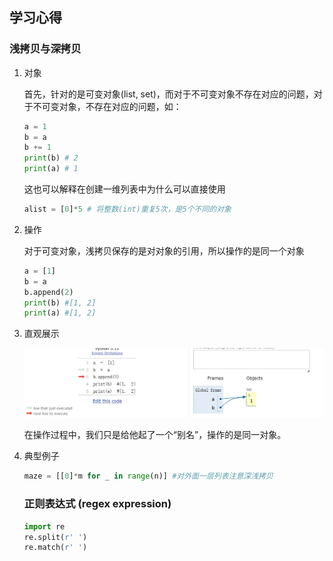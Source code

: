 ## 学习心得

### 浅拷贝与深拷贝

1. 对象

   首先，针对的是可变对象(list, set)，而对于不可变对象不存在对应的问题，对于不可变对象，不存在对应的问题，如：

   ```python
   a = 1
   b = a
   b += 1
   print(b) # 2
   print(a) # 1
   ```

   这也可以解释在创建一维列表中为什么可以直接使用

   ```python
   alist = [0]*5 # 将整数(int)重复5次，是5个不同的对象
   ```

2. 操作

   对于可变对象，浅拷贝保存的是对对象的引用，所以操作的是同一个对象

   ```python
   a = [1]
   b = a
   b.append(2)
   print(b) #[1, 2]
   print(a) #[1, 2]
   ```

3. 直观展示

   ![image-20250224153217414](https://raw.githubusercontent.com/stur007/img/main/img/202502241542761.png)

   在操作过程中，我们只是给他起了一个“别名”，操作的是同一对象。

4. 典型例子

   ```python
   maze = [[0]*m for _ in range(n)] #对外面一层列表注意深浅拷贝
   ```

   ### 正则表达式 (regex expression)
   
   ```python
   import re
   re.split(r' ')
   re.match(r' ')
   ```
   
   
